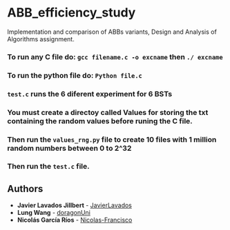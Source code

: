 # ABB_efficiency_study
Implementation and comparison of ABBs variants, Design and Analysis of Algorithms assignment.



### To run any C file do: `gcc filename.c -o excname` then `./ excname`

### To run the python file do: `Python file.c`

### `test.c` runs the 6 diferent experiment for 6 BSTs 
### You must create a directoy called Values for storing the txt containing the random values before runing the C file.
### Then run the `values_rng.py` file to create 10 files with 1 million random numbers between 0 to 2^32
### Then run the `test.c` file.

## Authors
- **Javier Lavados Jillbert** - [JavierLavados](https://github.com/JavierLavados)
- **Lung Wang** - [doragonUni](https://github.com/doragonUni)
- **Nicolás García Ríos** - [Nicolas-Francisco](https://github.com/Nicolas-Francisco)
